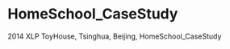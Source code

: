 HomeSchool_CaseStudy
====================

2014 XLP ToyHouse, Tsinghua, Beijing, HomeSchool_CaseStudy
